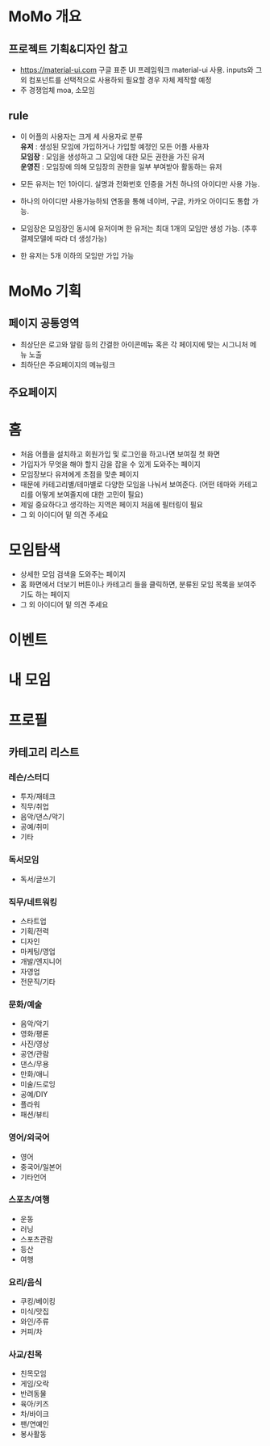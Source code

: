 
# MoMo 개요

## 프로젝트 기획&디자인 참고 
- https://material-ui.com 구글 표준 UI 프레임워크 material-ui 사용. inputs와 그외 컴포넌트를 선택적으로 사용하되 필요할 경우 자체 제작할 예정
- 주 경쟁업체 moa, 소모임

## rule
- 이 어플의 사용자는 크게 세 사용자로 분류<br/>
 <b>유저</b> : 생성된 모임에 가입하거나 가입할 예정인 모든 어플 사용자<br/>
 <b>모임장</b> : 모임을 생성하고 그 모임에 대한 모든 권한을 가진 유저<br/>
 <b>운영진</b> :  모임장에 의해 모임장의 권한을 일부 부여받아 활동하는 유저
 
- 모든 유저는 1인 1아이디. 실명과 전화번호 인증을 거친 하나의 아이디만 사용 가능.
- 하나의 아이디만 사용가능하되 연동을 통해 네이버, 구글, 카카오 아이디도 통합 가능.
- 모임장은 모임장인 동시에 유저이며 한 유저는 최대 1개의 모임만 생성 가능. (추후 결제모델에 따라 더 생성가능)
- 한 유저는 5개 이하의 모임만 가입 가능


# MoMo 기획

## 페이지 공통영역
- 최상단은 로고와 알람 등의 간결한 아이콘메뉴 혹은 각 페이지에 맞는 시그니처 메뉴 노출
- 최하단은 주요페이지의 메뉴링크

## 주요페이지

# 홈
- 처음 어플을 설치하고 회원가입 및 로그인을 하고나면 보여질 첫 화면
- 가입자가 무엇을 해야 할지 감을 잡을 수 있게 도와주는 페이지
- 모임장보다 유저에게 초점을 맞춘 페이지
- 때문에 카테고리별/테마별로 다양한 모임을 나눠서 보여준다. (어떤 테마와 카테고리를 어떻게 보여줄지에 대한 고민이 필요)
- 제일 중요하다고 생각하는 지역은 페이지 처음에 필터링이 필요
- 그 외 아이디어 밑 의견 주세요

# 모임탐색
- 상세한 모임 검색을 도와주는 페이지
- 홈 화면에서 더보기 버튼이나 카테고리 들을 클릭하면, 분류된 모임 목록을 보여주기도 하는 페이지
- 그 외 아이디어 밑 의견 주세요

# 이벤트

# 내 모임

# 프로필 



## 카테고리 리스트
### 레슨/스터디
- 투자/재테크
- 직무/취업
- 음악/댄스/악기
- 공예/취미
- 기타
### 독서모임
- 독서/글쓰기
### 직무/네트워킹
- 스타트업
- 기획/전력
- 디자인
- 마케팅/영업
- 개발/엔지니어
- 자영업
- 전문직/기타
### 문화/예술
- 음악/악기
- 영화/평론
- 사진/영상
- 공연/관람
- 댄스/무용
- 만화/애니
- 미술/드로잉
- 공예/DIY
- 플라워
- 패션/뷰티
### 영어/외국어
- 영어
- 중국어/일본어
- 기타언어
### 스포츠/여행
- 운동
- 러닝
- 스포츠관람
- 등산
- 여행
### 요리/음식
- 쿠킹/베이킹
- 미식/맛집
- 와인/주류
- 커피/차
### 사교/친목
- 친목모임
- 게임/오락
- 반려동물
- 육아/키즈
- 차/바이크
- 팬/연예인
- 봉사활동
